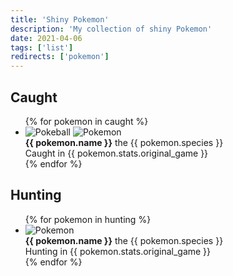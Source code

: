 ```yaml
---
title: 'Shiny Pokemon'
description: 'My collection of shiny Pokemon'
date: 2021-04-06
tags: ['list']
redirects: ['pokemon']
---
```


## Caught

<ul class="box">
  {% for pokemon in caught %}
  <li class="pokemon">
    <div class="sprites">
      <img src='/pokemon/balls/{{ pokemon.stats.ball | slugify }}.png' alt='Pokeball'>
      <img src='/pokemon/{{ pokemon.name | slugify }}.png' alt='Pokemon'>
    </div>
    <span><b>{{ pokemon.name }}</b> the {{ pokemon.species }}</span>
    <br>
    <span>Caught in {{ pokemon.stats.original_game }}</span>
  </li>
  {% endfor %}
</ul>

## Hunting

<ul class="box">
  {% for pokemon in hunting %}
  <li class="pokemon">
    <div class="sprites">
      <img src='/pokemon/{{ pokemon.name | slugify }}.png' alt='Pokemon'>
    </div>
    <span><b>{{ pokemon.name }}</b> the {{ pokemon.species }}</span>
    <br>
    <span>Hunting in {{ pokemon.stats.original_game }}</span>
  </li>
  {% endfor %}
</ul>
